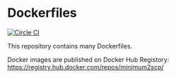 # Dockerfiles

[![Circle CI](https://circleci.com/gh/minimum2scp/dockerfiles/tree/master.svg?style=shield)](https://circleci.com/gh/minimum2scp/dockerfiles/tree/master)

This repository contains many Dockerfiles.

Docker images are published on Docker Hub Registory:
https://registry.hub.docker.com/repos/minimum2scp/

